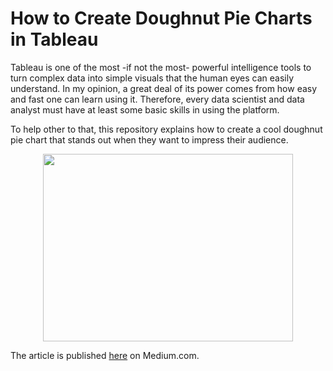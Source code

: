 # How to Create Doughnut Pie Charts in Tableau

Tableau is one of the most -if not the most- powerful intelligence tools to turn complex data into simple visuals that the human eyes can easily understand. In my opinion, a great deal of its power comes from how easy and fast one can learn using it. Therefore, every data scientist and data analyst must have at least some basic skills in using the platform. 

To help other to that, this repository explains how to create a cool doughnut pie chart that stands out when they want to impress their audience.

<p align="center">
<img src="https://user-images.githubusercontent.com/26442702/136992272-07937f02-0621-464e-8670-e6306e510c78.jpg" width="400" height="300">
</p>

The article is published [here](https://osama-sidahmed.medium.com/how-to-create-doughnut-pie-charts-in-tableau-8c7c915d0d1a) on Medium.com.
